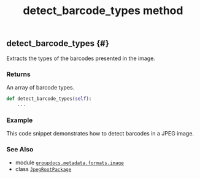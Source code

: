 ﻿---
title: detect_barcode_types method
second_title: GroupDocs.Metadata for Python via .NET API References
description: 
type: docs
url: /python-net/groupdocs.metadata.formats.image/jpegrootpackage/detect_barcode_types/
is_root: false
weight: 40
---

## detect_barcode_types {#}

Extracts the types of the barcodes presented in the image.


### Returns 


An array of barcode types.


```python
def detect_barcode_types(self):
    ...
```



### Example 


This code snippet demonstrates how to detect barcodes in a JPEG image.



### See Also
* module [`groupdocs.metadata.formats.image`](../../)
* class [`JpegRootPackage`](/metadata/python-net/groupdocs.metadata.formats.image/jpegrootpackage)

